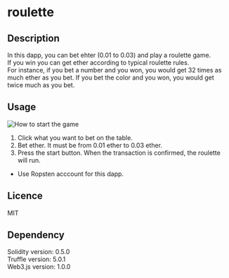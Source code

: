 # roulette
## Description
In this dapp, you can bet ehter (0.01 to 0.03) and play a roulette game.  
If you win you can get ether according to typical roulette rules.  
For instance, if you bet a number and you won, you would get 32 times as much ether as you bet. If you bet the color and you won, you would get twice much as you bet.

## Usage

![How to start the game](https://user-images.githubusercontent.com/38364091/54077570-199c7d80-426f-11e9-86b3-c1fcd9046018.png)

1. Click what you want to bet on the table.
2. Bet ether. It must be from 0.01 ether to 0.03 ether.
3. Press the start button. When the transaction is confirmed, the roulette will run.
* Use Ropsten acccount for this dapp.

## Licence
MIT

## Dependency
Solidity version: 0.5.0  
Truffle version: 5.0.1  
Web3.js version: 1.0.0
